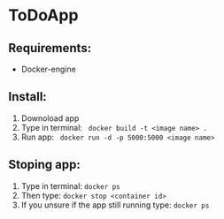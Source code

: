 # ToDoApp <br>
## Requirements: 
* Docker-engine

## Install: <br>
1. Downoload app 
2. Type in terminal: ``` docker build -t <image name> .``` 
3. Run app: ``` docker run -d -p 5000:5000 <image name>```

## Stoping app: <br>
1. Type in terminal: ``` docker ps ```
2. Then type: ``` docker stop <container id> ```
3. If you unsure if the app still running type: ```docker ps```